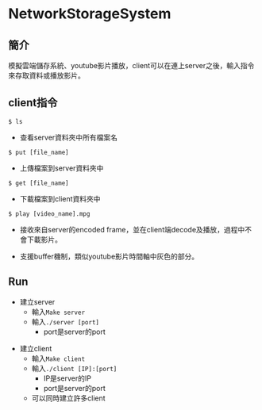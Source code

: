 # NetworkStorageSystem

## 簡介

模擬雲端儲存系統、youtube影片播放，client可以在連上server之後，輸入指令來存取資料或播放影片。

## client指令

```bash=
$ ls
```
* 查看server資料夾中所有檔案名

```bash=
$ put [file_name]
```
* 上傳檔案到server資料夾中

```bash=
$ get [file_name]
```
* 下載檔案到client資料夾中

```bash=
$ play [video_name].mpg
```
* 接收來自server的encoded frame，並在client端decode及播放，過程中不會下載影片。
- 支援buffer機制，類似youtube影片時間軸中灰色的部分。

## Run

* 建立server
	* 輸入`Make server`
	- 輸入`./server [port]`
		* port是server的port

- 建立client
	* 輸入`Make client`
	- 輸入`./client [IP]:[port]`
		* IP是server的IP
		- port是server的port
	+ 可以同時建立許多client
		
